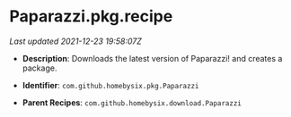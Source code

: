 # Paparazzi.pkg.recipe

_Last updated 2021-12-23 19:58:07Z_

- **Description**: Downloads the latest version of Paparazzi! and creates a package.

- **Identifier**: `com.github.homebysix.pkg.Paparazzi`

- **Parent Recipes**: `com.github.homebysix.download.Paparazzi`
